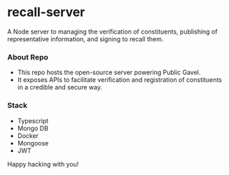 # recall-server
A Node server to managing the verification of constituents, publishing of representative information, and signing to recall them. 

### About Repo
- This repo hosts the open-source server powering Public Gavel.
- It exposes APIs to facilitate verification and registration of constituents in a credible and secure way.

### Stack
- Typescript
- Mongo DB
- Docker
- Mongoose
- JWT

Happy hacking with you!
